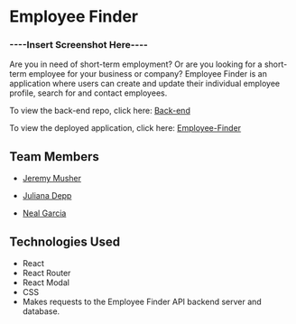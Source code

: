 # Employee Finder

### ----Insert Screenshot Here----

Are you in need of short-term employment? Or are you looking for a short-term employee for your business or company? Employee Finder is an application where users can create and update their individual employee profile, search for and contact employees.

To view the back-end repo, click here: 
[Back-end](https://github.com/NealGarcia/Project-3-Back-End)

To view the deployed application, click here: 
[Employee-Finder](#)

## Team Members
- [Jeremy Musher](https://github.com/Jeremymusher)

- [Juliana Depp](https://github.com/julianadepp)

- [Neal Garcia](https://github.com/NealGarcia)

## Technologies Used
- React
- React Router
- React Modal
- CSS
- Makes requests to the Employee Finder API backend server and database.



